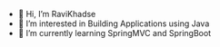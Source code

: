 - 👋 Hi, I’m RaviKhadse
- 👀 I’m interested in Building Applications using Java 
- 🌱 I’m currently learning SpringMVC and SpringBoot
<!---
RaviKhadse7020/RaviKhadse7020 is a ✨ special ✨ repository because its `README.md` (this file) appears on your GitHub profile.
You can click the Preview link to take a look at your changes.
--->
